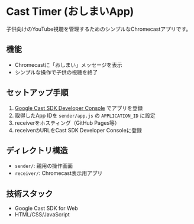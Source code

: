 # Cast Timer (おしまいApp)

子供向けのYouTube視聴を管理するためのシンプルなChromecastアプリです。

## 機能
- Chromecastに「おしまい」メッセージを表示
- シンプルな操作で子供の視聴を終了

## セットアップ手順

1. [Google Cast SDK Developer Console](https://cast.google.com/publish) でアプリを登録
2. 取得したApp IDを `sender/app.js` の `APPLICATION_ID` に設定
3. receiverをホスティング（GitHub Pages等）
4. receiverのURLをCast SDK Developer Consoleに登録

## ディレクトリ構造
- `sender/`: 親用の操作画面
- `receiver/`: Chromecast表示用アプリ

## 技術スタック
- Google Cast SDK for Web
- HTML/CSS/JavaScript

